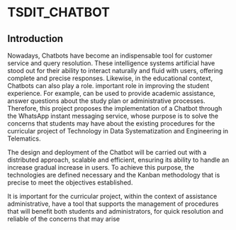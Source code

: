 # TSDIT_CHATBOT

## Introduction

Nowadays, Chatbots have become an indispensable tool
for customer service and query resolution. These intelligence systems
artificial have stood out for their ability to interact naturally and
fluid with users, offering complete and precise responses.
Likewise, in the educational context, Chatbots can also play a role.
important role in improving the student experience. For example,
can be used to provide academic assistance, answer questions
about the study plan or administrative processes. Therefore, this project proposes the implementation of a Chatbot through the WhatsApp instant messaging service, whose purpose is to solve the concerns that students may have about the existing procedures for the curricular project of Technology in Data Systematization and Engineering in Telematics.

The design and deployment of the Chatbot will be carried out with a distributed approach,
scalable and efficient, ensuring its ability to handle an increase
gradual increase in users. To achieve this purpose, the technologies are defined
necessary and the Kanban methodology that is precise to meet the objectives
established.

It is important for the curricular project, within the context of assistance administrative, have a tool that supports the management of procedures that will benefit both students and administrators, for quick resolution and reliable of the concerns that may arise
